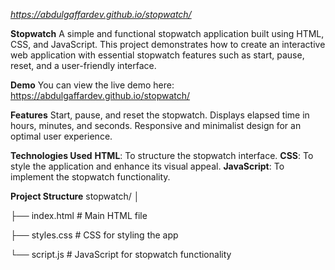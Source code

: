 _https://abdulgaffardev.github.io/stopwatch/_

**Stopwatch**
A simple and functional stopwatch application built using HTML, CSS, and JavaScript. This project demonstrates how to create an interactive web application with essential stopwatch features such as start, pause, reset, and a user-friendly interface.

**Demo**
You can view the live demo here: https://abdulgaffardev.github.io/stopwatch/

**Features**
Start, pause, and reset the stopwatch.
Displays elapsed time in hours, minutes, and seconds.
Responsive and minimalist design for an optimal user experience.

**Technologies Used**
**HTML**: To structure the stopwatch interface.
**CSS**: To style the application and enhance its visual appeal.
**JavaScript**: To implement the stopwatch functionality.

**Project Structure**
stopwatch/
│

├── index.html       # Main HTML file

├── styles.css       # CSS for styling the app

└── script.js        # JavaScript for stopwatch functionality
